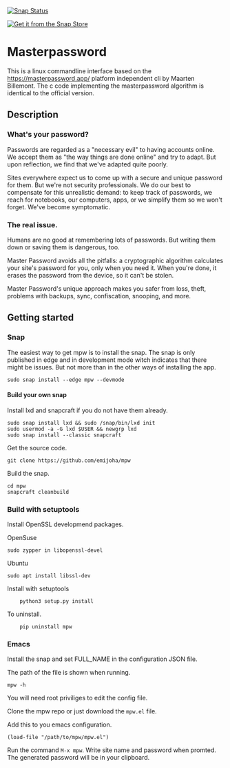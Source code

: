 [![Snap Status](https://build.snapcraft.io/badge/emiljoha/mpw.svg)](https://build.snapcraft.io/user/emiljoha/mpw)

[![Get it from the Snap Store](https://snapcraft.io/static/images/badges/en/snap-store-black.svg)](https://snapcraft.io/mpw)

# Masterpassword

This is a linux commandline interface based on the https://masterpassword.app/
platform independent cli by Maarten Billemont. The c code implementing the
masterpassword algorithm is identical to the official version.

## Description

### What's your password?

Passwords are regarded as a "necessary evil" to having accounts online. We
accept them as "the way things are done online" and try to adapt.  But upon
reflection, we find that we've adapted quite poorly.

Sites everywhere expect us to come up with a secure and unique password for
them. But we're not security professionals. We do our best to compensate for
this unrealistic demand: to keep track of passwords, we reach for notebooks,
our computers, apps, or we simplify them so we won't forget.  We've become
symptomatic.

### The real issue.

Humans are no good at remembering lots of passwords. But writing them down or
saving them is dangerous, too.

Master Password avoids all the pitfalls: a cryptographic algorithm calculates
your site's password for you, only when you need it.  When you're done, it
erases the password from the device, so it can't be stolen.

Master Password's unique approach makes you safer from loss, theft, problems
with backups, sync, confiscation, snooping, and more.

## Getting started

### Snap

The easiest way to get mpw is to install the snap. The snap is only published
in edge and in development mode witch indicates that there might be
issues. But not more than in the other ways of installing the app.

```shell
sudo snap install --edge mpw --devmode

```

#### Build your own snap

Install lxd and snapcraft if you do not have them already.
``` shell
sudo snap install lxd && sudo /snap/bin/lxd init
sudo usermod -a -G lxd $USER && newgrp lxd
sudo snap install --classic snapcraft
```

Get the source code.
``` shell
git clone https://github.com/emijoha/mpw
```

Build the snap.
``` shell
cd mpw
snapcraft cleanbuild
```

### Build with setuptools

Install OpenSSL developmend packages.

OpenSuse
``` shell
sudo zypper in libopenssl-devel
```

Ubuntu
``` shell
sudo apt install libssl-dev
```

Install with setuptools
```shell
	python3 setup.py install
```

To uninstall.
```shell
	pip uninstall mpw
```

### Emacs

Install the snap and set FULL_NAME in the configuration JSON file.

The path of the file is shown when running. 


``` shell
mpw -h
```
You will need root priviliges to edit the config file.

Clone the mpw repo or just download the ```mpw.el``` file.

Add this to you emacs configuration.
``` elisp
(load-file "/path/to/mpw/mpw.el")
```

Run the command ```M-x mpw```. Write site name and password when promted. The
generated password will be in your clipboard.
